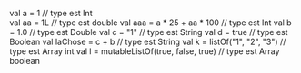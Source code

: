 val a = 1                                   // type est   Int         
val aa = 1L                                 // type est   double
val aaa = a * 25 + aa * 100                 // type est   Int
val b = 1.0                                 // type est   Double
val c = "1"                                 // type est   String
val d = true                                // type est   Boolean
val laChose = c + b                         // type est   String
val k = listOf("1", "2", "3")               // type est   Array int
val l = mutableListOf(true, false, true)    // type est   Array boolean